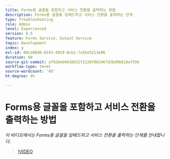 ```yaml
---
title: Forms용 글꼴을 포함하고 서비스 전환을 출력하는 방법
description: Forms용 글꼴을 임베드하고 서비스 전환을 출력하는 단계
type: Troubleshooting
role: Admin
level: Experienced
version: 6.5
feature: Forms Service, Output Service
topic: Development
index: y
exl-id: 00ca88d6-8243-4919-8cb1-7a55e5213e06
duration: 60
source-git-commit: af928e60410022f12207082467d3bd9b818af59d
workflow-type: tm+mt
source-wordcount: '45'
ht-degree: 0%

---
```


# Forms용 글꼴을 포함하고 서비스 전환을 출력하는 방법

*이 비디오에서는 Forms용 글꼴을 임베드하고 서비스 전환을 출력하는 단계를 안내합니다.*

>[!VIDEO](https://video.tv.adobe.com/v/335496?quality=12&learn=on)
